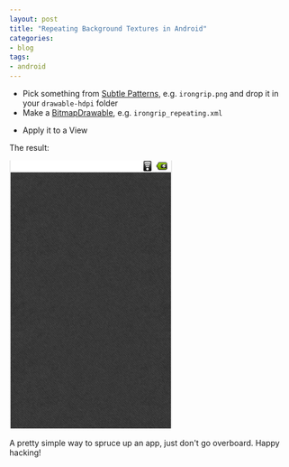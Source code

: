 ```yaml
---
layout: post
title: "Repeating Background Textures in Android"
categories:
- blog
tags:
- android
---
```


* Pick something from [Subtle Patterns][sp], e.g. `irongrip.png` and
drop it in your `drawable-hdpi` folder
* Make a [BitmapDrawable][bd], e.g. `irongrip_repeating.xml`

<script src="https://gist.github.com/1708048.js?file=irongrip_repeating.xml">
</script>

* Apply it to a View

<script src="https://gist.github.com/1708048.js?file=main.xml">
</script>

The result:

![](/static/android-texture.png)

A pretty simple way to spruce up an app, just don't go overboard. Happy 
hacking!

[sp]: http://subtlepatterns.com/
[bd]: http://developer.android.com/reference/android/graphics/drawable/BitmapDrawable.html